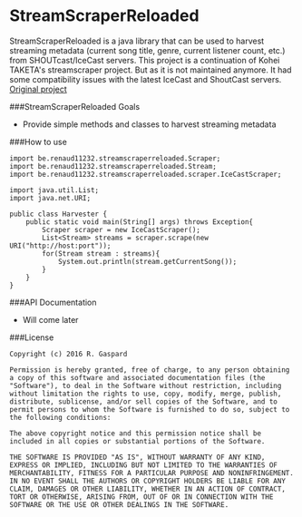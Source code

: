 # StreamScraperReloaded

StreamScraperReloaded is a java library that can be used to harvest streaming metadata (current song title, genre, current listener count, etc.) from SHOUTcast/IceCast servers.
This project is a continuation of Kohei TAKETA's streamscraper project. But as it is not maintained anymore. It had some compatibility issues with the latest IceCast and ShoutCast servers.
[Original project]( https://code.google.com/archive/p/streamscraper/)

###StreamScraperReloaded Goals
  * Provide simple methods and classes to harvest streaming metadata
  
###How to use
```
import be.renaud11232.streamscraperreloaded.Scraper;
import be.renaud11232.streamscraperreloaded.Stream;
import be.renaud11232.streamscraperreloaded.scraper.IceCastScraper;

import java.util.List;
import java.net.URI;

public class Harvester {
    public static void main(String[] args) throws Exception{
        Scraper scraper = new IceCastScraper();
        List<Stream> streams = scraper.scrape(new URI("http://host:port"));
        for(Stream stream : streams){
            System.out.println(stream.getCurrentSong());
        }
    }
}
```

###API Documentation
  * Will come later
  
###License
```
Copyright (c) 2016 R. Gaspard

Permission is hereby granted, free of charge, to any person obtaining a copy of this software and associated documentation files (the "Software"), to deal in the Software without restriction, including without limitation the rights to use, copy, modify, merge, publish, distribute, sublicense, and/or sell copies of the Software, and to permit persons to whom the Software is furnished to do so, subject to the following conditions:

The above copyright notice and this permission notice shall be included in all copies or substantial portions of the Software.

THE SOFTWARE IS PROVIDED "AS IS", WITHOUT WARRANTY OF ANY KIND, EXPRESS OR IMPLIED, INCLUDING BUT NOT LIMITED TO THE WARRANTIES OF MERCHANTABILITY, FITNESS FOR A PARTICULAR PURPOSE AND NONINFRINGEMENT. IN NO EVENT SHALL THE AUTHORS OR COPYRIGHT HOLDERS BE LIABLE FOR ANY CLAIM, DAMAGES OR OTHER LIABILITY, WHETHER IN AN ACTION OF CONTRACT, TORT OR OTHERWISE, ARISING FROM, OUT OF OR IN CONNECTION WITH THE SOFTWARE OR THE USE OR OTHER DEALINGS IN THE SOFTWARE.
```
